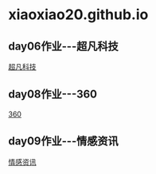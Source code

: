 # xiaoxiao20.github.io

<h2>day06作业---超凡科技</h2>
<a href="https://xiaoxiao20.github.io/H5-1909陈晓玲---超凡科技/html/chaofan">超凡科技</a>
<h2>day08作业---360</h2>
<a href="https://xiaoxiao20.github.io/day08作业-360官网/html/360官网">360</a>
<h2>day09作业---情感资讯</h2>
<a href="https://xiaoxiao20.github.io/作业/html/情感资讯作业">情感资讯</a>
